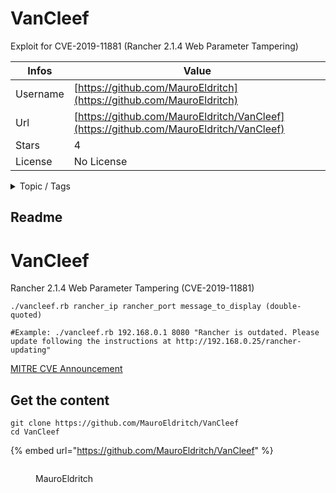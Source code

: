 # VanCleef

Exploit for CVE-2019-11881 (Rancher 2.1.4 Web Parameter Tampering)

| Infos    | Value                                                              |
| -------- | -------------------------------------------------------------------|
| Username | [https://github.com/MauroEldritch](https://github.com/MauroEldritch) |
| Url      | [https://github.com/MauroEldritch/VanCleef](https://github.com/MauroEldritch/VanCleef)                                               |
| Stars    | 4                                                          |
| License  | No License                                                        |

<details>

<summary>Topic / Tags</summary>

* container* cve-2019-11881* docker* exploit* kubernetes* poc* rancher* ruby

</details>

## Readme

VanCleef
======

Rancher 2.1.4 Web Parameter Tampering (CVE-2019-11881)

```
./vancleef.rb rancher_ip rancher_port message_to_display (double-quoted)

#Example: ./vancleef.rb 192.168.0.1 8080 "Rancher is outdated. Please update following the instructions at http://192.168.0.25/rancher-updating"
```
[MITRE CVE Announcement](https://cve.mitre.org/cgi-bin/cvename.cgi?name=CVE-2019-11881)




## Get the content

```
git clone https://github.com/MauroEldritch/VanCleef
cd VanCleef
```

{% embed url="https://github.com/MauroEldritch/VanCleef" %}

<figure><img src="https://avatars.githubusercontent.com/u/1292978?v=4" alt=""><figcaption><p>MauroEldritch</p></figcaption></figure>
